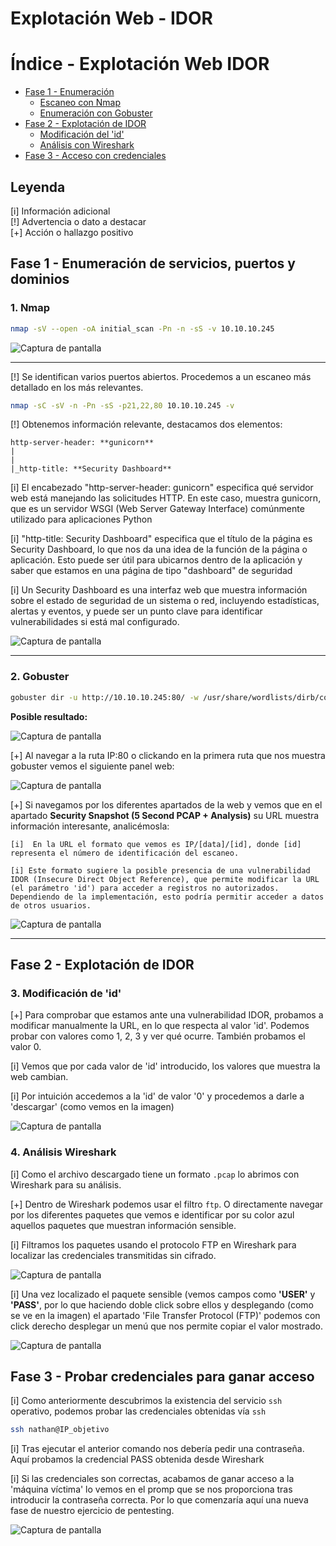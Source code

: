 # Explotación Web - IDOR

# Índice - Explotación Web IDOR

- [Fase 1 - Enumeración](#fase-1---enumeración-de-servicios-puertos-y-dominios)
  - [Escaneo con Nmap](#1-nmap)
  - [Enumeración con Gobuster](#2-gobuster)
- [Fase 2 - Explotación de IDOR](#fase-2---explotación-de-idor)
  - [Modificación del 'id'](#3-modificación-de-id)
  - [Análisis con Wireshark](#4-análisis-wireshark)
- [Fase 3 - Acceso con credenciales](#fase-3---probar-credenciales-para-ganar-acceso)

## Leyenda

[i] Información adicional  
[!] Advertencia o dato a destacar  
[+] Acción o hallazgo positivo  


## Fase 1 - Enumeración de servicios, puertos y dominios

### 1. Nmap

```bash
nmap -sV --open -oA initial_scan -Pn -n -sS -v 10.10.10.245
```

![Captura de pantalla](./imagenes/1_nmap.png)

---

[!] Se identifican varios puertos abiertos. Procedemos a un escaneo más detallado en los más relevantes.

```bash
nmap -sC -sV -n -Pn -sS -p21,22,80 10.10.10.245 -v
```

[!] Obtenemos información relevante, destacamos dos elementos:

	http-server-header: **gunicorn**
	|  
	|
	|_http-title: **Security Dashboard**
	
[i] El encabezado "http-server-header: gunicorn" especifica qué servidor web está manejando las solicitudes HTTP. En este caso, muestra gunicorn, que es un servidor WSGI (Web Server Gateway Interface) comúnmente utilizado para aplicaciones Python

[i] "http-title: Security Dashboard" especifica que el título de la página es Security Dashboard, lo que nos da una idea de la función de la página o aplicación. Esto puede ser útil para ubicarnos dentro de la aplicación y saber que estamos en una página de tipo "dashboard" de seguridad

[i] Un Security Dashboard es una interfaz web que muestra información sobre el estado de seguridad de un sistema o red, incluyendo estadísticas, alertas y eventos, y puede ser un punto clave para identificar vulnerabilidades si está mal configurado.

![Captura de pantalla](./imagenes/2_puerto_servicio_script.png)

---

### 2. Gobuster

```bash
gobuster dir -u http://10.10.10.245:80/ -w /usr/share/wordlists/dirb/common.txt -t 50
```
**Posible resultado:**

![Captura de pantalla](./imagenes/3_gobuster.png)

[+] Al navegar a la ruta IP:80 o clickando en la primera ruta que nos muestra gobuster vemos el siguiente panel web:

![Captura de pantalla](./imagenes/4_web.png)

[+] Si navegamos por los diferentes apartados de la web y vemos que en el apartado **Security Snapshot (5 Second PCAP + Analysis)** su URL muestra información interesante, analicémosla:

	[i]  En la URL el formato que vemos es IP/[data]/[id], donde [id] representa el número de identificación del escaneo.

	[i] Este formato sugiere la posible presencia de una vulnerabilidad IDOR (Insecure Direct Object Reference), que permite modificar la URL (el parámetro 'id') para acceder a registros no autorizados. Dependiendo de la implementación, esto podría permitir acceder a datos de otros usuarios.

![Captura de pantalla](./imagenes/5_IDOP.png)

---

## Fase 2 - Explotación de IDOR

### 3. Modificación de 'id'

[+] Para comprobar que estamos ante una vulnerabilidad IDOR, probamos a modificar manualmente la URL, en lo que respecta al valor 'id'. Podemos probar con valores como 1, 2, 3 y ver qué ocurre. También probamos el valor 0.

[i] Vemos que por cada valor de 'id' introducido, los valores que muestra la web cambian.

[i] Por intuición accedemos a la 'id' de valor '0' y procedemos a darle a 'descargar' (como vemos en la imagen)

![Captura de pantalla](./imagenes/6_id.png)

### 4. Análisis Wireshark

[i] Como el archivo descargado tiene un formato `.pcap` lo abrimos con Wireshark para su análisis.

[+] Dentro de Wireshark podemos usar el filtro `ftp`. O directamente navegar por los diferentes paquetes que vemos e identificar por su color azul aquellos paquetes que muestran información sensible.

[i] Filtramos los paquetes usando el protocolo FTP en Wireshark para localizar las credenciales transmitidas sin cifrado.

![Captura de pantalla](./imagenes/7_wireshark.png)

[i] Una vez localizado el paquete sensible (vemos campos como **'USER'** y **'PASS'**, por lo que haciendo doble click sobre ellos y desplegando (como se ve en la imagen) el apartado 'File Transfer Protocol (FTP)' podemos con click derecho desplegar un menú que nos permite copiar el valor mostrado.

![Captura de pantalla](./imagenes/8_contraseña.png)

## Fase 3 - Probar credenciales para ganar acceso

[i] Como anteriormente descubrimos la existencia del servicio `ssh` operativo, podemos probar las credenciales obtenidas vía `ssh`

```bash
ssh nathan@IP_objetivo
```

[i] Tras ejecutar el anterior comando nos debería pedir una contraseña. Aquí probamos la credencial PASS obtenida desde Wireshark

[i] Si las credenciales son correctas, acabamos de ganar acceso a la 'máquina víctima' lo vemos en el promp que se nos proporciona tras introducir la contraseña correcta. Por lo que comenzaría aquí una nueva fase de nuestro ejercicio de pentesting.

![Captura de pantalla](./imagenes/9_ssh.png)
